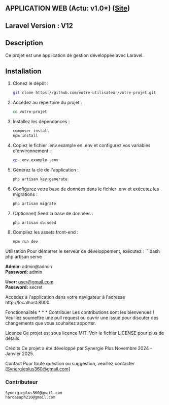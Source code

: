 ## APPLICATION WEB (Actu: v1.0*) ([Site](https://#/))

## Laravel Version : V12

## Description
Ce projet est une application de gestion développée avec Laravel. 
## Installation

1. Clonez le dépôt :
   ```bash
   git clone https://github.com/votre-utilisateur/votre-projet.git
2. Accédez au répertoire du projet :
    ```bash
    cd votre-projet
3. Installez les dépendances :
    ```bash
    composer install
    npm install
4. Copiez le fichier .env.example en .env et configurez vos variables d'environnement :
    ```bash
    cp .env.example .env
5. Générez la clé de l'application :
    ```bash
    php artisan key:generate
6. Configurez votre base de données dans le fichier .env et exécutez les migrations : 
    ```bash
    php artisan migrate
7. (Optionnel) Seed la base de données :
    ```bash
    php artisan db:seed
8. Compilez les assets front-end :
    ```bash
    npm run dev

Utilisation
Pour démarrer le serveur de développement, exécutez :
    ```bash
    php artisan serve


**Admin:** admin@admin  
**Password:** admin

**User:** user@gmail.com  
**Password:** secret

Accédez à l'application dans votre navigateur à l'adresse http://localhost:8000.

Fonctionnalités
    *
    *
    *
Contribuer
Les contributions sont les bienvenues ! Veuillez soumettre une pull request ou ouvrir une issue pour discuter des changements que vous souhaitez apporter.

Licence
Ce projet est sous licence MIT. Voir le fichier LICENSE pour plus de détails.

Crédits
Ce projet a été développé par Synergie Plus Novembre 2024 - Janvier 2025.

Contact
Pour toute question ou suggestion, veuillez contacter [Synergieplus360@gmail.com]

### Contributeur
    Synergieplus360@gmail.com
    haroasaph210@gmail.com